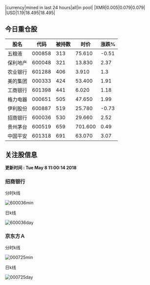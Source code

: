 |currency|mined in last 24 hours|all|in pool|
|XMR|0.005|0.079|0.079|
|USD|1.19|18.495|18.495|

## 今日重仓股 

|股名|代码|被持数|时价|涨跌%|
|---|---|---|---|---|
|五粮液|000858|313|75.610|-0.51|
|保利地产|600048|321|13.830|2.37|
|农业银行|601288|406|3.910|1.3|
|美的集团|000333|424|53.400|1.91|
|工商银行|601398|441|6.020|1.18|
|格力电器|000651|505|47.650|1.99|
|伊利股份|600887|519|25.780|-0.73|
|招商银行|600036|530|29.660|2.52|
|贵州茅台|600519|659|701.600|0.49|
|中国平安|601318|691|63.070|3.07|

## 关注股信息
**更新时间 : Tue May  8 11:00:14 2018**
### 招商银行 
分时k线

![600036min](http://image.sinajs.cn/newchart/min/n/sh600036.gif)

日k线

![600036day](http://image.sinajs.cn/newchart/daily/n/sh600036.gif)

### 京东方Ａ 
分时k线

![000725min](http://image.sinajs.cn/newchart/min/n/sz000725.gif)

日k线

![000725day](http://image.sinajs.cn/newchart/daily/n/sz000725.gif)
